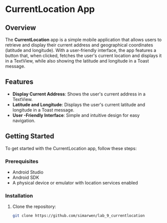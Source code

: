 # CurrentLocation App

## Overview

The **CurrentLocation** app is a simple mobile application that allows users to retrieve and display their current address and geographical coordinates (latitude and longitude). 
With a user-friendly interface, the app features a button that, when clicked, fetches the user's current location and displays it in a TextView, while also showing the latitude and longitude in a Toast message.

## Features

- **Display Current Address**: Shows the user's current address in a TextView.
- **Latitude and Longitude**: Displays the user's current latitude and longitude in a Toast message.
- **User -Friendly Interface**: Simple and intuitive design for easy navigation.

## Getting Started

To get started with the CurrentLocation app, follow these steps:

### Prerequisites

- Android Studio
- Android SDK
- A physical device or emulator with location services enabled

### Installation

1. Clone the repository:
   ```bash
   git clone https://github.com/simarwen/lab_9_currentlocation
